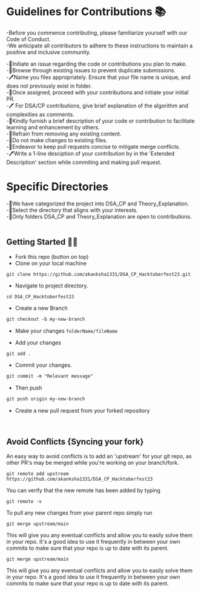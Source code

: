 # Guidelines for Contributions 📚
-Before you commence contributing, please familiarize yourself with our Code of Conduct. <br>
-We anticipate all contributors to adhere to these instructions to maintain a positive and inclusive community.<br>


-🎯Initiate an issue regarding the code or contributions you plan to make.<br>
-🎯Browse through existing issues to prevent duplicate submissions.<br>
-🖊Name you files appropriately. Ensure that your file name is unique, and does not previously exist in folder.<br>
-🎯Once assigned, proceed with your contributions and initiate your initial PR.<br>
-🖊 For DSA/CP contributions, give brief explanation of the algorithm and complexities as comments.<br>
-🎯Kindly furnish a brief description of your code or contribution to facilitate learning and enhancement by others.<br>
-🎯Refrain from removing any existing content.<br>
-🎯Do not make changes to existing files.<br>
-🎯Endeavor to keep pull requests concise to mitigate merge conflicts.<br>
-🖊Write a 1-line desciption of your contribution by in the 'Extended Description' section while commiting and making pull request.
<br>


# Specific Directories

-🧩We have categorized the project into DSA_CP and Theory_Explanation. <br>
-🧩Select the directory that aligns with your interests.<br>
-🧩Only folders DSA_CP and Theory_Explanation are open to contributions.<br><br>



## Getting Started 🤩🤗

- Fork this repo (button on top)
- Clone on your local machine

```terminal
git clone https://github.com/akanksha1331/DSA_CP_Hacktoberfest23.git
```
- Navigate to project directory.
```terminal
cd DSA_CP_Hacktoberfest23
```

- Create a new Branch

```markdown
git checkout -b my-new-branch
```
- Make your changes `folderName/fileName`

- Add your changes
```markdown
git add .
```
- Commit your changes.

```markdown
git commit -m "Relevant message"
```
- Then push 
```markdown
git push origin my-new-branch
```


- Create a new pull request from your forked repository

<br>

## Avoid Conflicts {Syncing your fork}

An easy way to avoid conflicts is to add an 'upstream' for your git repo, as other PR's may be merged while you're working on your branch/fork.   

```terminal
git remote add upstream https://github.com/akanksha1331/DSA_CP_Hacktoberfest23
```

You can verify that the new remote has been added by typing
```terminal
git remote -v
```

To pull any new changes from your parent repo simply run
```terminal
git merge upstream/main
```

This will give you any eventual conflicts and allow you to easily solve them in your repo. It's a good idea to use it frequently in between your own commits to make sure that your repo is up to date with its parent.

```terminal
git merge upstream/main
```

This will give you any eventual conflicts and allow you to easily solve them in your repo. It's a good idea to use it frequently in between your own commits to make sure that your repo is up to date with its parent.
